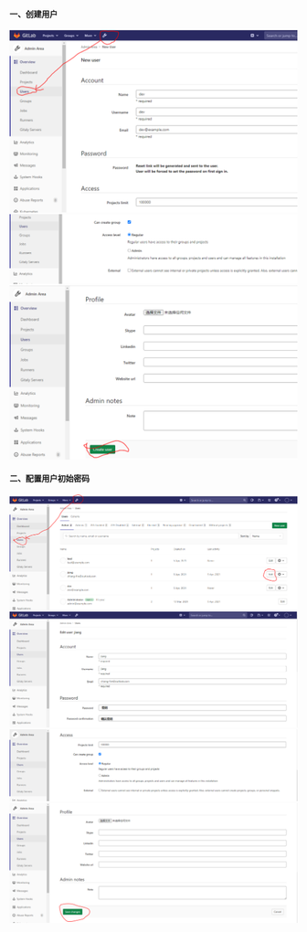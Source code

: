 #### 一、创建用户
<img src="../images/create-ordinary01.png"/>
<img src="../images/create-ordinary02.png"/>
<img src="../images/create-ordinary03.png"/>

#### 二、配置用户初始密码
<img src="../images/configure-pwd01.png"/>
<img src="../images/configure-pwd02.png"/>
<img src="../images/configure-pwd03.png"/>
<img src="../images/configure-pwd04.png"/>